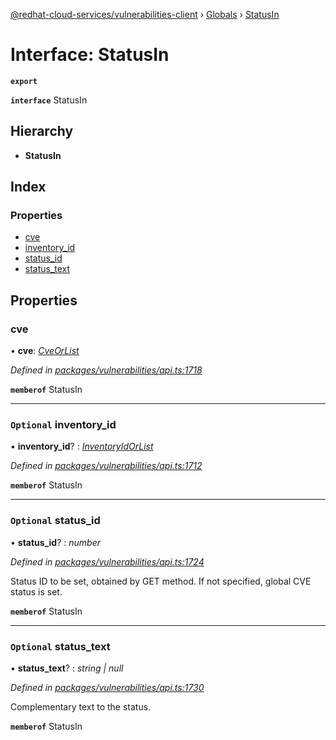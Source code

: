 [@redhat-cloud-services/vulnerabilities-client](../README.md) › [Globals](../globals.md) › [StatusIn](statusin.md)

# Interface: StatusIn

**`export`** 

**`interface`** StatusIn

## Hierarchy

* **StatusIn**

## Index

### Properties

* [cve](statusin.md#cve)
* [inventory_id](statusin.md#optional-inventory_id)
* [status_id](statusin.md#optional-status_id)
* [status_text](statusin.md#optional-status_text)

## Properties

###  cve

• **cve**: *[CveOrList](../globals.md#cveorlist)*

*Defined in [packages/vulnerabilities/api.ts:1718](https://github.com/RedHatInsights/javascript-clients/blob/master/packages/vulnerabilities/api.ts#L1718)*

**`memberof`** StatusIn

___

### `Optional` inventory_id

• **inventory_id**? : *[InventoryIdOrList](../globals.md#inventoryidorlist)*

*Defined in [packages/vulnerabilities/api.ts:1712](https://github.com/RedHatInsights/javascript-clients/blob/master/packages/vulnerabilities/api.ts#L1712)*

**`memberof`** StatusIn

___

### `Optional` status_id

• **status_id**? : *number*

*Defined in [packages/vulnerabilities/api.ts:1724](https://github.com/RedHatInsights/javascript-clients/blob/master/packages/vulnerabilities/api.ts#L1724)*

Status ID to be set, obtained by GET method. If not specified, global CVE status is set.

**`memberof`** StatusIn

___

### `Optional` status_text

• **status_text**? : *string | null*

*Defined in [packages/vulnerabilities/api.ts:1730](https://github.com/RedHatInsights/javascript-clients/blob/master/packages/vulnerabilities/api.ts#L1730)*

Complementary text to the status.

**`memberof`** StatusIn
